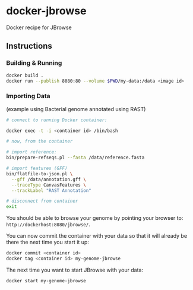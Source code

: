 # docker-jbrowse

Docker recipe for JBrowse

## Instructions

### Building & Running

```sh
docker build .
docker run --publish 8080:80 --volume $PWD/my-data:/data <image id>
```

### Importing Data

(example using Bacterial genome annotated using RAST)

```sh
# connect to running Docker container:

docker exec -t -i <container id> /bin/bash

# now, from the container

# import reference:
bin/prepare-refseqs.pl --fasta /data/reference.fasta

# import features (GFF)
bin/flatfile-to-json.pl \
  --gff /data/annotation.gff \
  --traceType CanvasFeatures \
  --trackLabel "RAST Annotation"

# disconnect from container
exit
```

You should be able to browse your genome by pointing your browser to:
`http://dockerhost:8080/jbrowse/`.

You can now commit the container with your data so that it will already be there
the next time you start it up:

```sh
docker commit <container id>
docker tag <container id> my-genome-jbrowse
```

The next time you want to start JBrowse with your data:

```sh
docker start my-genome-jbrowse
```

